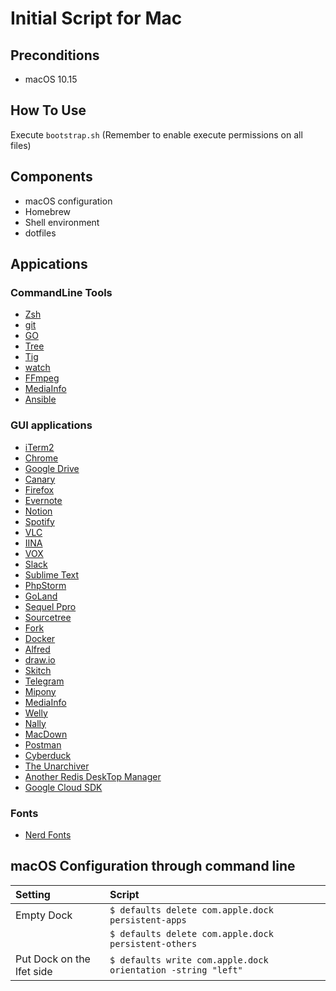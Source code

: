 # Initial Script for Mac

## Preconditions
- macOS 10.15

## How To Use
Execute `bootstrap.sh` (Remember to enable execute permissions on all files)

## Components
- macOS configuration
- Homebrew
- Shell environment
- dotfiles

## Appications

### CommandLine Tools
- [Zsh](https://www.zsh.org/)
- [git](https://git-scm.com)
- [GO](https://golang.org)
- [Tree](http://mama.indstate.edu/users/ice/tree/)
- [Tig](https://jonas.github.io/tig/)
- [watch](https://gitlab.com/procps-ng/procps)
- [FFmpeg](https://ffmpeg.org/)
- [MediaInfo](https://mediaarea.net/)
- [Ansible](https://www.ansible.com/)

### GUI applications
- [iTerm2](https://www.iterm2.com/)
- [Chrome](https://www.google.com/chrome/)
- [Google Drive](https://www.google.com/drive/)
- [Canary](https://www.google.com/chrome/canary/)
- [Firefox](https://www.mozilla.org/firefox/)
- [Evernote](https://evernote.com/)
- [Notion](https://www.notion.so/)
- [Spotify](https://www.spotify.com/)
- [VLC](https://www.videolan.org/vlc/)
- [IINA](https://iina.io/)
- [VOX](https://vox.rocks/mac-music-player)
- [Slack](https://slack.com/)
- [Sublime Text](https://www.sublimetext.com/)
- [PhpStorm](https://www.jetbrains.com/phpstorm/)
- [GoLand](https://www.jetbrains.com/go/)
- [Sequel Ppro](https://www.sequelpro.com/)
- [Sourcetree](https://www.sourcetreeapp.com/)
- [Fork](https://git-fork.com/)
- [Docker](https://www.docker.com/products/container-runtime)
- [Alfred](https://www.alfredapp.com/)
- [draw.io](https://www.draw.io/)
- [Skitch](https://evernote.com/products/skitch)
- [Telegram](https://telegram.org/)
- [Mipony](https://mipony.net/)
- [MediaInfo](https://mediaarea.net/en/MediaInfo)
- [Welly](https://github.com/clyang/welly)
- [Nally](https://yllan.org/app/Nally/)
- [MacDown](https://macdown.uranusjr.com/)
- [Postman](https://www.getpostman.com/)
- [Cyberduck](https://cyberduck.io/)
- [The Unarchiver](https://theunarchiver.com/)
- [Another Redis DeskTop Manager](https://github.com/qishibo/AnotherRedisDesktopManager/)
- [Google Cloud SDK](https://cloud.google.com/sdk/)

### Fonts
- [Nerd Fonts](https://github.com/ryanoasis/nerd-fonts)

## macOS Configuration through command line

| Setting                   | Script                                                       |
|:--------------------------|:-------------------------------------------------------------|
| Empty Dock                | `$ defaults delete com.apple.dock persistent-apps`           |
|                           | `$ defaults delete com.apple.dock persistent-others`         |
| Put Dock on the lfet side | `$ defaults write com.apple.dock orientation -string "left"` |








